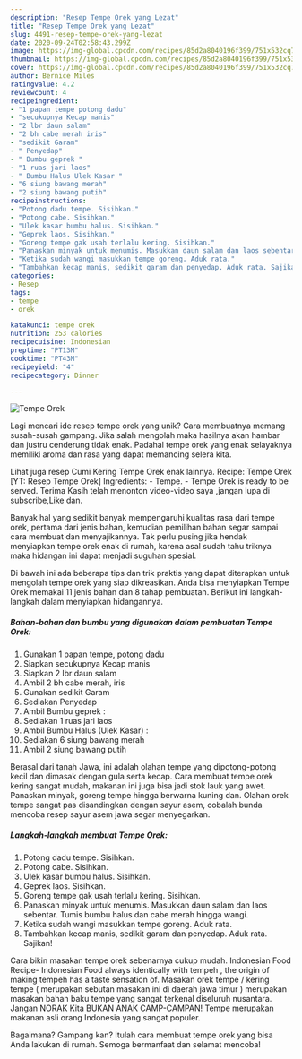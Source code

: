 ```yaml
---
description: "Resep Tempe Orek yang Lezat"
title: "Resep Tempe Orek yang Lezat"
slug: 4491-resep-tempe-orek-yang-lezat
date: 2020-09-24T02:58:43.299Z
image: https://img-global.cpcdn.com/recipes/85d2a8040196f399/751x532cq70/tempe-orek-foto-resep-utama.jpg
thumbnail: https://img-global.cpcdn.com/recipes/85d2a8040196f399/751x532cq70/tempe-orek-foto-resep-utama.jpg
cover: https://img-global.cpcdn.com/recipes/85d2a8040196f399/751x532cq70/tempe-orek-foto-resep-utama.jpg
author: Bernice Miles
ratingvalue: 4.2
reviewcount: 4
recipeingredient:
- "1 papan tempe potong dadu"
- "secukupnya Kecap manis"
- "2 lbr daun salam"
- "2 bh cabe merah iris"
- "sedikit Garam"
- " Penyedap"
- " Bumbu geprek "
- "1 ruas jari laos"
- " Bumbu Halus Ulek Kasar "
- "6 siung bawang merah"
- "2 siung bawang putih"
recipeinstructions:
- "Potong dadu tempe. Sisihkan."
- "Potong cabe. Sisihkan."
- "Ulek kasar bumbu halus. Sisihkan."
- "Geprek laos. Sisihkan."
- "Goreng tempe gak usah terlalu kering. Sisihkan."
- "Panaskan minyak untuk menumis. Masukkan daun salam dan laos sebentar. Tumis bumbu halus dan cabe merah hingga wangi."
- "Ketika sudah wangi masukkan tempe goreng. Aduk rata."
- "Tambahkan kecap manis, sedikit garam dan penyedap. Aduk rata. Sajikan!"
categories:
- Resep
tags:
- tempe
- orek

katakunci: tempe orek 
nutrition: 253 calories
recipecuisine: Indonesian
preptime: "PT13M"
cooktime: "PT43M"
recipeyield: "4"
recipecategory: Dinner

---
```



![Tempe Orek](https://img-global.cpcdn.com/recipes/85d2a8040196f399/751x532cq70/tempe-orek-foto-resep-utama.jpg)

Lagi mencari ide resep tempe orek yang unik? Cara membuatnya memang susah-susah gampang. Jika salah mengolah maka hasilnya akan hambar dan justru cenderung tidak enak. Padahal tempe orek yang enak selayaknya memiliki aroma dan rasa yang dapat memancing selera kita.

Lihat juga resep Cumi Kering Tempe Orek enak lainnya. Recipe: Tempe Orek [YT: Resep Tempe Orek] Ingredients: - Tempe. - Tempe Orek is ready to be served. Terima Kasih telah menonton video-video saya ,jangan lupa di subscribe,Like dan.

Banyak hal yang sedikit banyak mempengaruhi kualitas rasa dari tempe orek, pertama dari jenis bahan, kemudian pemilihan bahan segar sampai cara membuat dan menyajikannya. Tak perlu pusing jika hendak menyiapkan tempe orek enak di rumah, karena asal sudah tahu triknya maka hidangan ini dapat menjadi suguhan spesial.


Di bawah ini ada beberapa tips dan trik praktis yang dapat diterapkan untuk mengolah tempe orek yang siap dikreasikan. Anda bisa menyiapkan Tempe Orek memakai 11 jenis bahan dan 8 tahap pembuatan. Berikut ini langkah-langkah dalam menyiapkan hidangannya.

<!--inarticleads1-->

##### Bahan-bahan dan bumbu yang digunakan dalam pembuatan Tempe Orek:

1. Gunakan 1 papan tempe, potong dadu
1. Siapkan secukupnya Kecap manis
1. Siapkan 2 lbr daun salam
1. Ambil 2 bh cabe merah, iris
1. Gunakan sedikit Garam
1. Sediakan  Penyedap
1. Ambil  Bumbu geprek :
1. Sediakan 1 ruas jari laos
1. Ambil  Bumbu Halus (Ulek Kasar) :
1. Sediakan 6 siung bawang merah
1. Ambil 2 siung bawang putih


Berasal dari tanah Jawa, ini adalah olahan tempe yang dipotong-potong kecil dan dimasak dengan gula serta kecap. Cara membuat tempe orek kering sangat mudah, makanan ini juga bisa jadi stok lauk yang awet. Panaskan minyak, goreng tempe hingga berwarna kuning dan. Olahan orek tempe sangat pas disandingkan dengan sayur asem, cobalah bunda mencoba resep sayur asem jawa segar menyegarkan. 

<!--inarticleads2-->

##### Langkah-langkah membuat Tempe Orek:

1. Potong dadu tempe. Sisihkan.
1. Potong cabe. Sisihkan.
1. Ulek kasar bumbu halus. Sisihkan.
1. Geprek laos. Sisihkan.
1. Goreng tempe gak usah terlalu kering. Sisihkan.
1. Panaskan minyak untuk menumis. Masukkan daun salam dan laos sebentar. Tumis bumbu halus dan cabe merah hingga wangi.
1. Ketika sudah wangi masukkan tempe goreng. Aduk rata.
1. Tambahkan kecap manis, sedikit garam dan penyedap. Aduk rata. Sajikan!


Cara bikin masakan tempe orek sebenarnya cukup mudah. Indonesian Food Recipe- Indonesian Food always identically with tempeh , the origin of making tempeh has a taste sensation of. Masakan orek tempe / kering tempe ( merupakan sebutan masakan ini di daerah jawa timur ) merupakan masakan bahan baku tempe yang sangat terkenal diseluruh nusantara. Jangan NORAK Kita BUKAN ANAK CAMP-CAMPAN! Tempe merupakan makanan asli orang Indonesia yang sangat populer. 

Bagaimana? Gampang kan? Itulah cara membuat tempe orek yang bisa Anda lakukan di rumah. Semoga bermanfaat dan selamat mencoba!
